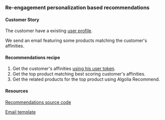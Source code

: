 ### Re-engagement personalization based recommendations

#### Customer Story 

The customer have a existing [user profile](https://www.algolia.com/doc/guides/personalization/personalizing-results/in-depth/configuring-personalization/#inspecting-user-affinity-profiles).

We send an email featuring some products matching the customer's affinities.

#### Recommendations recipe

1. Get the customer's affinities [using his user token](https://www.algolia.com/doc/rest-api/personalization/#get-a-usertoken-profile).
2. Get the top product matching best scoring customer's affinities.
3. Get the related products for the top product using Algolia Recommend.

#### Resources

<a href="https://github.com/algolia-samples/email-recommendations/tree/master/server/node/emails/4/email.js" target="_blank">Recommendations source code</a>

<a href="https://github.com/algolia-samples/email-recommendations/tree/master/server/node/templates/re-engagement.html" target="_blank">Email template</a>